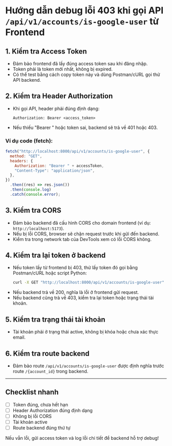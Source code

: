 # Hướng dẫn debug lỗi 403 khi gọi API `/api/v1/accounts/is-google-user` từ Frontend

## 1. Kiểm tra Access Token

- Đảm bảo frontend đã lấy đúng access token sau khi đăng nhập.
- Token phải là token mới nhất, không bị expired.
- Có thể test bằng cách copy token này và dùng Postman/cURL gọi thử API backend.

## 2. Kiểm tra Header Authorization

- Khi gọi API, header phải đúng định dạng:
  ```http
  Authorization: Bearer <access_token>
  ```
- Nếu thiếu "Bearer " hoặc token sai, backend sẽ trả về 401 hoặc 403.

### Ví dụ code (fetch):

```js
fetch("http://localhost:8000/api/v1/accounts/is-google-user", {
  method: "GET",
  headers: {
    Authorization: "Bearer " + accessToken,
    "Content-Type": "application/json",
  },
})
  .then((res) => res.json())
  .then(console.log)
  .catch(console.error);
```

## 3. Kiểm tra CORS

- Đảm bảo backend đã cấu hình CORS cho domain frontend (ví dụ: `http://localhost:5173`).
- Nếu bị lỗi CORS, browser sẽ chặn request trước khi gửi đến backend.
- Kiểm tra trong network tab của DevTools xem có lỗi CORS không.

## 4. Kiểm tra lại token ở backend

- Nếu token lấy từ frontend bị 403, thử lấy token đó gọi bằng Postman/cURL hoặc script Python:
  ```bash
  curl -X GET "http://localhost:8000/api/v1/accounts/is-google-user" -H "Authorization: Bearer <access_token>"
  ```
- Nếu backend trả về 200, nghĩa là lỗi ở frontend gửi request.
- Nếu backend cũng trả về 403, kiểm tra lại token hoặc trạng thái tài khoản.

## 5. Kiểm tra trạng thái tài khoản

- Tài khoản phải ở trạng thái active, không bị khóa hoặc chưa xác thực email.

## 6. Kiểm tra route backend

- Đảm bảo route `/api/v1/accounts/is-google-user` được định nghĩa trước route `/{account_id}` trong backend.

---

## Checklist nhanh

- [ ] Token đúng, chưa hết hạn
- [ ] Header Authorization đúng định dạng
- [ ] Không bị lỗi CORS
- [ ] Tài khoản active
- [ ] Route backend đúng thứ tự

Nếu vẫn lỗi, gửi access token và log lỗi chi tiết để backend hỗ trợ debug!
